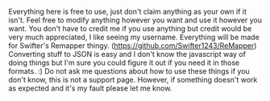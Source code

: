 Everything here is free to use, just don't claim anything as your own if it isn't. 
Feel free to modify anything however you want and use it however you want. 
You don't have to credit me if you use anything but credit would be very much appreciated, I like seeing my username. 
Everything will be made for Swifter's Remapper thingy. (https://github.com/Swifter1243/ReMapper) 
Converting stuff to JSON is easy and I don't know the javascript way of doing things but I'm sure you could figure it out if you need it in those formats. :)
Do not ask me questions about how to use these things if you don't know, this is not a support page. 
However, if something doesn't work as expected and it's my fault please let me know.
